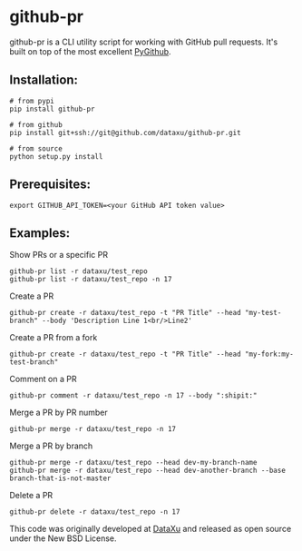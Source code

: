 # github-pr

github-pr is a CLI utility script for working with GitHub pull
requests. It's built on top of the most excellent
[PyGithub](https://github.com/PyGithub/PyGithub).

## Installation:

    # from pypi
    pip install github-pr

    # from github
    pip install git+ssh://git@github.com/dataxu/github-pr.git

    # from source
    python setup.py install

## Prerequisites:

    export GITHUB_API_TOKEN=<your GitHub API token value>

## Examples:

Show PRs or a specific PR

    github-pr list -r dataxu/test_repo
    github-pr list -r dataxu/test_repo -n 17

Create a PR

    github-pr create -r dataxu/test_repo -t "PR Title" --head "my-test-branch" --body 'Description Line 1<br/>Line2'

Create a PR from a fork

    github-pr create -r dataxu/test_repo -t "PR Title" --head "my-fork:my-test-branch"

Comment on a PR

    github-pr comment -r dataxu/test_repo -n 17 --body ":shipit:"

Merge a PR by PR number

    github-pr merge -r dataxu/test_repo -n 17

Merge a PR by branch

    github-pr merge -r dataxu/test_repo --head dev-my-branch-name
    github-pr merge -r dataxu/test_repo --head dev-another-branch --base branch-that-is-not-master

Delete a PR

    github-pr delete -r dataxu/test_repo -n 17


This code was originally developed at [DataXu](https://www.dataxu.com/) and released as open source under the New BSD License.
